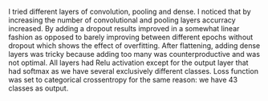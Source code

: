 I tried different layers of convolution, pooling and dense.
I noticed that by increasing the number of convolutional and pooling layers accurracy increased.
By adding a dropout results improved in a somewhat linear fashion as opposed to 
barely improving between different epochs without dropout which shows the effect of overfitting.
After flattening, adding dense layers was tricky because adding too many was counterproductive and was not optimal.
All layers had Relu activation except for the output layer that had softmax as we have several exclusively different classes.
Loss function was set to categorical crossentropy for the same reason: we have 43 classes as output.
